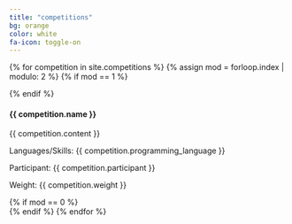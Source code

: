 ```yaml
---
title: "competitions"
bg: orange
color: white
fa-icon: toggle-on
---
```



{% for competition in site.competitions %}
{% assign mod = forloop.index | modulo: 2 %}
{% if mod == 1 %}
<div class="row">
{% endif %}
  <div class="one-half column">
    <h4>{{ competition.name }}</h4>
      <p>{{ competition.content  }}</p>
      <p>Languages/Skills: {{ competition.programming_language }}</p>
      <p>Participant: {{ competition.participant }}</p>
      <p>Weight: {{ competition.weight }}</p>
  </div>
{% if mod == 0 %}
</div>
{% endif %}
{% endfor %}

